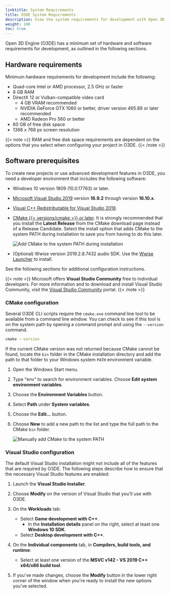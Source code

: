 ```yaml
---
linktitle: System Requirements
title: O3DE System Requirements
description: View the system requirements for development with Open 3D Engine (O3DE).
weight: 100
toc: true
---
```


Open 3D Engine (O3DE) has a minimum set of hardware and software requirements for development, as outlined in the following sections.

## Hardware requirements

Minimum hardware requirements for development include the following:

+ Quad-core Intel or AMD processor, 2.5 GHz or faster
+ 8 GB RAM
+ DirectX 12 or Vulkan-compatible video card
  + 4 GB VRAM recommended
  + NVIDIA GeForce GTX 1060 or better, driver version 465.89 or later recommended
  + AMD Radeon Pro 560 or better
+ 60 GB of free disk space
+ 1366 x 768 px screen resolution

{{< note >}}
RAM and free disk space requirements are dependent on the options that you select when configuring your project in O3DE.
{{< /note >}}

## Software prerequisites

To create new projects or use advanced development features in O3DE, you need a developer environment that includes the following software:

+ Windows 10 version 1809 (10.0.17763) or later.
+ [Microsoft Visual Studio 2019](https://visualstudio.microsoft.com/downloads/) version **16.9.2** through version **16.10.x**.
+ [Visual C++ Redistributable for Visual Studio 2019](https://visualstudio.microsoft.com/downloads/#other-family).
+ [CMake {{< versions/cmake >}} or later](https://cmake.org/download/). It is strongly recommended that you install the **Latest Release** from the CMake download page instead of a Release Candidate. Select the install option that adds CMake to the system PATH during installation to save you from having to do this later.

   ![Add CMake to the system PATH during installation](/images/welcome-guide/requirements-cmake-install-add-to-path.png)

+ (Optional) Wwise version 2019.2.8.7432 audio SDK. Use the [Wwise Launcher](https://www.audiokinetic.com/download/) to install.

See the following sections for additional configuration instructions.

{{< note >}}
Microsoft offers **Visual Studio Community** free to individual developers. For more information and to download and install Visual Studio Community, visit the [Visual Studio Community](https://visualstudio.microsoft.com/vs/community/) portal.
{{< /note >}}

### CMake configuration

Several O3DE CLI scripts require the `cmake.exe` command line tool to be available from a command line window. You can check to see if this tool is on the system path by opening a command prompt and using the `--version` command.

   ```cmd
   cmake --version
   ```

If the current CMake version was not returned because CMake cannot be found, locate the `bin` folder in the CMake installation directory and add the path to that folder to your Windows system `PATH` environment variable.

1. Open the Windows Start menu.

1. Type "env" to search for environment variables. Choose **Edit system environment variables**.

1. Choose the **Environment Variables** button.

1. Select **Path** under **System variables**.

1. Choose the **Edit...** button.

1. Choose **New** to add a new path to the list and type the full path to the CMake `bin` folder.

   ![Manually add CMake to the system PATH](/images/welcome-guide/requirements-cmake-add-to-path-manually.png)

### Visual Studio configuration

The default Visual Studio installation might not include all of the features that are required by O3DE. The following steps describe how to ensure that the necessary Visual Studio features are enabled:

1. Launch the **Visual Studio Installer**.

1. Choose **Modify** on the version of Visual Studio that you'll use with O3DE.

1. On the **Workloads** tab:
   + Select **Game development with C++**.
      + In the **Installation details** panel on the right, select at least one **Windows 10 SDK**.
   + Select **Desktop development with C++**.

1. On the **Individual components** tab, in **Compilers, build tools, and runtime**:
   + Select at least one version of the **MSVC v142 - VS 2019 C++ x64/x86 build tool**.

1. If you've made changes, choose the **Modify** button in the lower right corner of the window when you're ready to install the new options you've selected.
